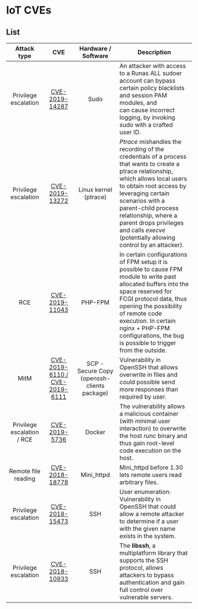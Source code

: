 IoT CVEs
===================================================


List
-----------


Attack type|CVE| Hardware / Software | Description
|:---:|:---:|:---:|---|
| Privilege escalation | [CVE-2019-14287](CVE-2019-14287)| Sudo |An attacker with access to a Runas ALL sudoer account can bypass certain policy blacklists and session PAM modules, and <br> can cause incorrect logging, by invoking sudo with a crafted  <br>  user ID. |
| Privilege escalation | [CVE-2019-13272](CVE-2019-13272) | Linux kernel (ptrace) | <i>Ptrace</i> mishandles the recording of the credentials of a process <br> that wants to create a ptrace relationship, which allows local users <br> to obtain root access by leveraging certain scenarios with a  <br> parent-child process relationship, where a parent drops privileges and calls <i>execve</i> (potentially allowing control by an attacker).|
| RCE |[CVE-2019-11043](CVE-2019-11043)| PHP-FPM | In certain configurations of FPM setup it is possible to cause FPM <br>  module to write past allocated buffers into the space reserved for  <br> FCGI protocol data, thus opening the possibility of remote code execution. In certain nginx + PHP-FPM configurations, the bug is possible to trigger from the outside.
| MitM | [CVE-2019-6110 / CVE-2019-6111](CVE-2019-6111) | SCP - Secure Copy (openssh-clients package) | Vulnerability in OpenSSH that allows overwrite in files and could possible send more responses than required by user. |
| Privilege escalation / RCE | [CVE-2019-5736](CVE-2019-5736) | Docker | The vulnerability allows a malicious container (with minimal user interaction) to overwrite the host <i>runc</i> binary and thus gain root-level code execution on the host.|
| Remote file reading | [CVE-2018-18778](CVE-2018-18778) | Mini_httpd | Mini_httpd before 1.30 lets remote users read arbitrary files.|  
| Privilege escalation | [CVE-2018-15473](CVE-2018-15473)| SSH |User enumeration: Vulnerability in OpenSSH that could allow a remote attacker to determine if a user with the given name exists in the system.|
| Privilege escalation | [CVE-2018-10933](CVE-2018-10933) | SSH | The <b>libssh</b>, a multiplatform library that supports the SSH protocol, allows attackers to bypass authentication and gain full control over vulnerable servers.| 




[comment]: <> (This is a comment, it will not be included)

<!---
Testing comment
-->

